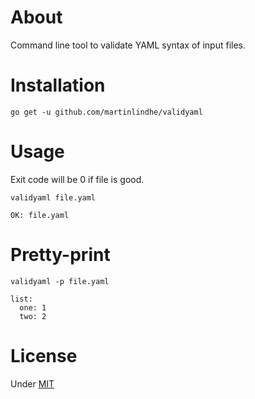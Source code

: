 # About

Command line tool to validate YAML syntax of input files.


# Installation

    go get -u github.com/martinlindhe/validyaml


# Usage

Exit code will be 0 if file is good.

    validyaml file.yaml

    OK: file.yaml


# Pretty-print

    validyaml -p file.yaml

    list:
      one: 1
      two: 2


# License

Under [MIT](LICENSE)
